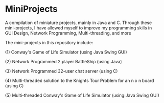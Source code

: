 # MiniProjects
A compilation of miniature projects, mainly in Java and C. Through these mini-projects, I have allowed myself to improve my programming skills in GUI Design, Network Programming, Multi-threading, and more   


The mini-projects in this repository include:   

(1) Conway's Game of Life Simulator (using Java Swing GUI)   

(2) Network Programmed 2 player BattleShip (using Java)  

(3) Network Programmed 32-user chat server (using C)  

(4) Multi-threaded solution to the Knights Tour Problem for an n x n board (using C)  

(5) Multi-threaded Conway's Game of Life Simulator (using Java Swing GUI)
